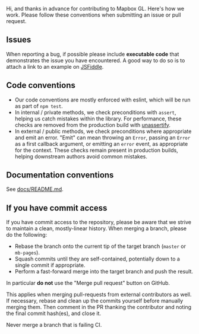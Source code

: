 Hi, and thanks in advance for contributing to Mapbox GL. Here's how we work. Please follow these conventions when submitting an issue or pull request.

## Issues

When reporting a bug, if possible please include **executable code** that demonstrates the issue you have encountered. A good way to do so is to attach a link to an example on [JSFiddle](https://jsfiddle.net/).

## Code conventions

* Our code conventions are mostly enforced with eslint, which will be run as part of `npm test`.
* In internal / private methods, we check preconditions with `assert`, helping us catch mistakes within the library. For performance, these checks are removed from the production build with [unassertify](https://www.npmjs.com/package/unassertify).
* In external / public methods, we check preconditions where appropriate and emit an error. "Emit" can mean throwing an `Error`, passing an `Error` as a first callback argument, or emitting an `error` event, as appropriate for the context. These checks remain present in production builds, helping downstream authors avoid common mistakes.

## Documentation conventions

See [docs/README.md](https://github.com/mapbox/mapbox-gl-js/blob/master/docs/README.md).

## If you have commit access

If you have commit access to the repository, please be aware that we strive to maintain a clean, mostly-linear history. When merging a branch, please do the following:

* Rebase the branch onto the current tip of the target branch (`master` or `mb-pages`).
* Squash commits until they are self-contained, potentially down to a single commit if appropriate.
* Perform a fast-forward merge into the target branch and push the result.

In particular **do not** use the "Merge pull request" button on GitHub.

This applies when merging pull-requests from external contributors as well. If necessary, rebase and clean up the commits yourself before manually merging them. Then comment in the PR thanking the contributor and noting the final commit hash(es), and close it.

Never merge a branch that is failing CI.
